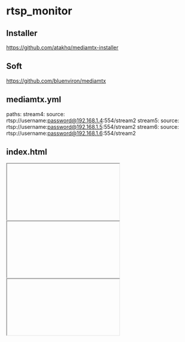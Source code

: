 # rtsp_monitor

## Installer
https://github.com/atakhq/mediamtx-installer

## Soft
https://github.com/bluenviron/mediamtx

## mediamtx.yml
paths:
  stream4:
    source: rtsp://username:password@192.168.1.4:554/stream2
  stream5:
    source: rtsp://username:password@192.168.1.5:554/stream2
  stream6:
    source: rtsp://username:password@192.168.1.6:554/stream2

## index.html
<iframe src="http://<ip>:8889/stream4/" scrolling="no"></iframe>
<iframe src="http://<ip>:8889/stream5/" scrolling="no"></iframe>
<iframe src="http://<ip>:8889/stream6/" scrolling="no"></iframe>
